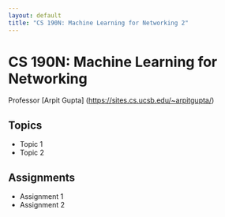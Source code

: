 ```yaml
---
layout: default
title: "CS 190N: Machine Learning for Networking 2"
---
```


# CS 190N: Machine Learning for Networking 

Professor [Arpit Gupta] (https://sites.cs.ucsb.edu/~arpitgupta/)

## Topics
- Topic 1
- Topic 2

## Assignments
- Assignment 1
- Assignment 2
